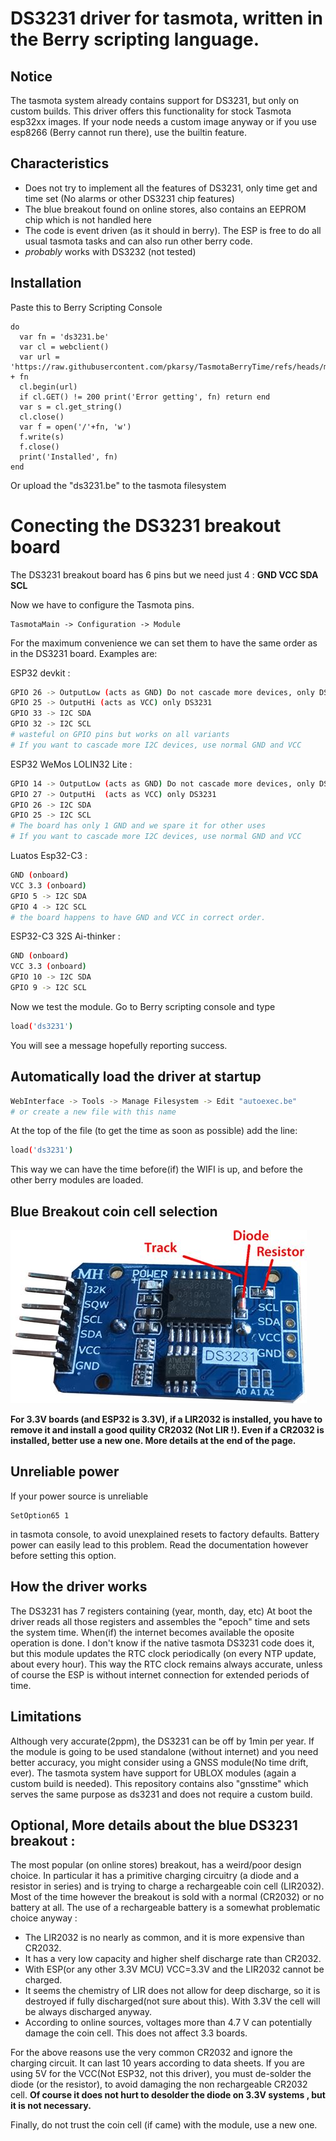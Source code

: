 # DS3231 driver for tasmota, written in the Berry scripting language.

## Notice
The tasmota system already contains support for DS3231, but only on custom builds. This driver offers this functionality for stock Tasmota esp32xx images. If your node needs a custom image anyway or if you
use esp8266 (Berry cannot run there), use the builtin feature.

## Characteristics
- Does not try to implement all the features of DS3231, only time get and time set (No alarms or other DS3231 chip features)
- The blue breakout found on online stores, also contains an EEPROM chip which is not handled here
- The code is event driven (as it should in berry). The ESP is free to do all usual tasmota tasks and can also run other berry code.
- *probably* works with DS3232 (not tested)

## Installation
Paste this to Berry Scripting Console
```berry
do
  var fn = 'ds3231.be'
  var cl = webclient()
  var url = 'https://raw.githubusercontent.com/pkarsy/TasmotaBerryTime/refs/heads/main/ds3231/' + fn
  cl.begin(url)
  if cl.GET() != 200 print('Error getting', fn) return end
  var s = cl.get_string()
  cl.close()
  var f = open('/'+fn, 'w')
  f.write(s)
  f.close()
  print('Installed', fn)
end
```
Or upload the "ds3231.be" to the tasmota filesystem

# Conecting the DS3231 breakout board

The DS3231 breakout board has 6 pins but we need just 4 : **GND VCC SDA SCL**

Now we have to configure  the Tasmota pins.
```
TasmotaMain -> Configuration -> Module
```
For the maximum convenience we can set them to have the same order as in the DS3231 board. Examples are:

ESP32 devkit :
```sh
GPIO 26 -> OutputLow (acts as GND) Do not cascade more devices, only DS3231
GPIO 25 -> OutputHi (acts as VCC) only DS3231
GPIO 33 -> I2C SDA
GPIO 32 -> I2C SCL
# wasteful on GPIO pins but works on all variants
# If you want to cascade more I2C devices, use normal GND and VCC
```

ESP32 WeMos LOLIN32 Lite :
```sh
GPIO 14 -> OutputLow (acts as GND) Do not cascade more devices, only DS3231
GPIO 27 -> OutputHi  (acts as VCC) only DS3231
GPIO 26 -> I2C SDA
GPIO 25 -> I2C SCL
# The board has only 1 GND and we spare it for other uses
# If you want to cascade more I2C devices, use normal GND and VCC
```

Luatos Esp32-C3 :
```sh
GND (onboard)
VCC 3.3 (onboard)
GPIO 5 -> I2C SDA
GPIO 4 -> I2C SCL
# the board happens to have GND and VCC in correct order.
```

ESP32-C3 32S Ai-thinker :
```sh
GND (onboard)
VCC 3.3 (onboard)
GPIO 10 -> I2C SDA
GPIO 9 -> I2C SCL
```

Now we test the module. Go to Berry scripting console and type
```sh
load('ds3231')
```
You will see a message hopefully reporting success.

## Automatically load the driver at startup
```sh
WebInterface -> Tools -> Manage Filesystem -> Edit "autoexec.be"
# or create a new file with this name
```

At the top of the file (to get the time as soon as possible) add the line:
```sh
load('ds3231')
```
This way we can have the time before(if) the WIFI is up, and before the other berry modules are loaded.

## Blue Breakout coin cell selection

![DS3231 breakout](ds3231.jpg)

**For 3.3V boards (and ESP32 is 3.3V), if a LIR2032 is installed, you have to remove it and install a good quility CR2032 (Not LIR !). Even if a CR2032 is installed, better use a new one.  More details at the end of the page.**

## Unreliable power
If your power source is unreliable
```
SetOption65 1
```
in tasmota console, to avoid unexplained resets to factory defaults. Battery power can easily lead to this problem. Read the documentation however before setting this option.

## How the driver works

The DS3231 has 7 registers containing (year, month, day, etc) At boot the driver reads all those registers and assembles the "epoch" time and sets the system time. When(if) the internet becomes available the oposite operation is done.
I don't know if the native tasmota DS3231 code does it, but this module updates the RTC clock periodically (on every NTP update, about every hour). This way the RTC clock remains always accurate, unless of course the ESP is without internet connection for extended periods of time.

## Limitations

Although very accurate(2ppm), the DS3231 can be off by 1min per year. If the module is going to be used standalone (without internet) and you need better accuracy, you might consider using a GNSS module(No time drift, ever). The tasmota system have support for UBLOX modules (again a custom build is needed). This repository contains also "gnsstime" which serves the same purpose as ds3231 and does not require a custom build.


## Optional, More details about the blue DS3231 breakout :
The most popular (on online stores) breakout, has a weird/poor design choice. In particular it has a primitive charging circuitry (a diode and a resistor in series) and is trying to charge a rechargeable coin cell (LIR2032). Most of the time however the breakout is sold with a normal (CR2032) or no battery at all. The use of a rechargeable battery is a somewhat problematic choice anyway :

- The LIR2032 is no nearly as common, and it is more expensive than CR2032.
- It has a very low capacity and higher shelf discharge rate than CR2032.
- With ESP(or any other 3.3V MCU) VCC=3.3V and the LIR2032 cannot be charged.
- It seems the chemistry of LIR does not allow for deep discharge, so it is destroyed if fully discharged(not sure about this). With 3.3V the cell will be always discharged anyway.
- According to online sources, voltages more than 4.7 V can potentially damage the coin cell. This does not affect 3.3 boards.

For the above reasons use the very common CR2032 and ignore the charging circuit. It can last 10 years according to data sheets. If you are using 5V for the VCC(Not ESP32, not this driver), you must de-solder the diode (or the resistor), to avoid damaging the non rechargeable CR2032 cell.
**Of course it does not hurt to desolder the diode on 3.3V systems , but it is not necessary.**

Finally, do not trust the coin cell (if came) with the module, use a new one.